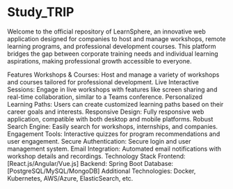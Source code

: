 # Study_TRIP

Welcome to the official repository of LearnSphere, an innovative web application designed for companies to host and manage workshops, remote learning programs, and professional development courses. This platform bridges the gap between corporate training needs and individual learning aspirations, making professional growth accessible to everyone.

Features
Workshops & Courses: Host and manage a variety of workshops and courses tailored for professional development.
Live Interactive Sessions: Engage in live workshops with features like screen sharing and real-time collaboration, similar to a Teams conference.
Personalized Learning Paths: Users can create customized learning paths based on their career goals and interests.
Responsive Design: Fully responsive web application, compatible with both desktop and mobile platforms.
Robust Search Engine: Easily search for workshops, internships, and companies.
Engagement Tools: Interactive quizzes for program recommendations and user engagement.
Secure Authentication: Secure login and user management system.
Email Integration: Automated email notifications with workshop details and recordings.
Technology Stack
Frontend: [React.js/Angular/Vue.js]
Backend: Spring Boot
Database: [PostgreSQL/MySQL/MongoDB]
Additional Technologies: Docker, Kubernetes, AWS/Azure, ElasticSearch, etc.
